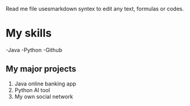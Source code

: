 Read me file usesmarkdown syntex to edit any text, formulas or codes.

# My skills
-Java
-Python
-Github

## My major projects
1. Java online banking app
2. Python Al tool
3. My own social network
